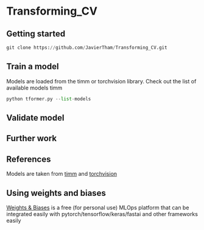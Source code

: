 # Transforming_CV

## Getting started 

```python
git clone https://github.com/JavierTham/Transforming_CV.git
```

## Train a model
Models are loaded from the timm or torchvision library. Check out the list of available models
timm
```python
python tformer.py --list-models
```

## Validate model

## Further work


## References
Models are taken from [timm](https://github.com/rwightman/pytorch-image-models) and [torchvision](https://github.com/pytorch/vision)

## Using weights and biases
[Weights & Biases](https://wandb.ai/site) is a free (for personal use) MLOps platform that can be integrated easily with pytorch/tensorflow/keras/fastai and other frameworks easily

